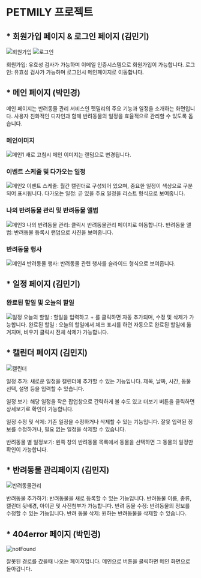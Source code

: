 # PETMILY 프로젝트

## \* 회원가입 페이지 & 로그인 페이지 (김민기)

![회원가입](https://github.com/minji4252/petmily/assets/165616445/fdfd81f7-f091-4bc2-ba1a-00be68d7373d)
![로그인](https://github.com/minji4252/petmily/assets/165616445/5d262b51-a180-4694-966d-0b5fe67074ea)

회원가입: 유효성 검사가 가능하며 이메일 인증시스템으로 회원가입이 가능합니다.
로그인: 유효성 검사가 가능하며 로그인시 메인페이지로 이동합니다.

## \* 메인 페이지 (박민경)

메인 페이지는 반려동물 관리 서비스인 펫밀리의 주요 기능과 일정을 소개하는 화면입니다.
사용자 친화적인 디자인과 함께 반려동물의 일정을 효율적으로 관리할 수 있도록 돕습니다.

### 메인이미지

![메인1](https://github.com/minji4252/petmily/assets/165616445/da7a846e-d752-4dba-b5a1-dac345d481d1)
새로 고침시 메인 이미지는 랜덤으로 변경됩니다.

### 이벤트 스케줄 및 다가오는 일정

![메인2](https://github.com/minji4252/petmily/assets/165616445/49b05ec6-7578-44e5-944e-daf8a3a61dbb)
이벤트 스케줄: 월간 캘린더로 구성되어 있으며, 중요한 일정이 색상으로 구분되어 표시됩니다.
다가오는 일정: 곧 있을 주요 일정을 리스트 형식으로 보여줍니다.

### 나의 반려동물 관리 및 반려동물 앨범

![메인3](https://github.com/minji4252/petmily/assets/165616445/e305b0ac-2c91-42a3-a2ac-fe04977ad0e1)
나의 반려동물 관리: 클릭시 반려동물관리 페이지로 이동합니다.
반려동물 앨범: 반려동물 등록시 랜덤으로 사진을 보여줍니다.

### 반려동물 행사

![메인4](https://github.com/minji4252/petmily/assets/165616445/c23ddd3f-dfda-4b68-9a3b-cb16c5cf0ef9)
반려동물 행사: 반려동물 관련 행사를 슬라이드 형식으로 보여줍니다.

## \* 일정 페이지 (김민기)

### 완료된 할일 및 오늘의 할일

![일정](https://github.com/minji4252/petmily/assets/165616445/e3f68343-8025-43e4-a3de-8c7db9ae0b4f)
오늘의 할일 : 할일을 입력하고 + 를 클릭하면 자동 추가되며, 수정 및 삭제가 가능합니다.
완료된 할일 : 오늘의 할일에서 체크 표시를 하면 자동으로 완료된 할일에 옮겨지며, 비우기 클릭시 전체 삭제가 가능합니다.

## \* 캘린더 페이지 (김민지)

![캘린더](https://github.com/minji4252/petmily/assets/165616445/85199c50-f676-49e2-b619-b84109560083)

일정 추가: 새로운 일정을 캘린더에 추가할 수 있는 기능입니다. 제목, 날짜, 시간, 동물선택, 설명 등을 입력할 수 있습니다.

일정 보기: 해당 일정을 작은 팝업창으로 간략하게 볼 수도 있고 더보기 버튼을 클릭하면 상세보기로 확인이 가능합니다.

일정 수정 및 삭제: 기존 일정을 수정하거나 삭제할 수 있는 기능입니다. 잘못 입력된 정보를 수정하거나, 필요 없는 일정을 삭제할 수 있습니다.

반려동물 별 일정보기: 왼쪽 창의 반려동물 목록에서 동물을 선택하면 그 동물의 일정만 확인이 가능합니다.

## \* 반려동물 관리페이지 (김민지)

![반려동물관리](https://github.com/minji4252/petmily/assets/165616445/52b6ec25-01a1-48d5-a2ac-2e0a71b24be0)

반려동물 추가하기: 반려동물을 새로 등록할 수 있는 기능입니다. 반려동물 이름, 종류, 캘린더 뒷배경, 아이콘 및 사진첨부가 가능합니다.
반려 동물 수정: 반려동물의 정보를 수정할 수 있는 기능입니다.
반려 동물 삭제: 원하는 반려동물을 삭제할 수 있습니다.

## \* 404error 페이지 (박민경)

![notFound](https://github.com/minji4252/petmily/assets/165616445/ec440afd-d5af-4952-9acf-0fc61e19dbeb)

잘못된 경로를 갔을때 나오는 페이지입니다. 메인으로 버튼을 클릭하면 메인 화면으로 돌아갑니다.
